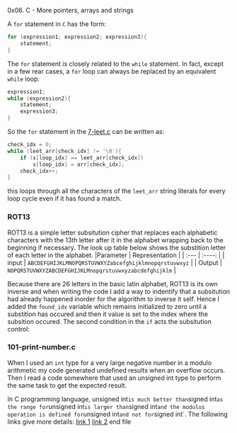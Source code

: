 0x06. C - More pointers, arrays and strings

A `for` statement in `C` has the form:
```c
for (expression1; expression2; expression3){
	statement;
}
```

The `for` statement is closely related to the `while` statement. In
fact, except in a few rear cases, a `for` loop can always be replaced by
an equivalent `while` loop:
```c
expression1;
while (expression2){
	statement;
	expression3;
}
```


So the `for` statement in the
[7-leet.c](https://github.com/10xDatabro/alx-low_level_programming/blob/master/0x06-pointers_arrays_strings/7-leet.c)
can be written as: 
```c
check_idx = 0;
while (leet_arr[check_idx] != '\0'){
	if (s[loop_idx] == leet_arr[check_idx])
		s[loop_idx] = arr[check_idx];
	check_idx++;
}
```
this loops through all the characters of the `leet_arr` string literals
for every loop cycle even if it has found a match.
### ROT13
ROT13 is a simple letter subsitution cipher that replaces each alphabetic
characters with the 13th letter after it in the alphabet wrapping back
to the beginning if necessary. The look up table below shows the
substition letter of each letter in the alphabet.
|Parameter | Representation |
| :--- | :----: |
| input | `ABCDEFGHIJKLMNOPQRSTUVWXYZabcefghijklmnopqrstuvwxyz` |
| Output | `NOPQRSTUVWXYZABCDEFGHIJKLMnopqrstuvwxyzabcdefghijklm` |

Because there are 26 letters in the basic latin alphabet, ROT13 is its
own inverse and when writing the code I add a way to indentify that a
subsitution had already happened inorder for the algorithm to inverse it
self. Hence I added the `found_idx` variable which remains initialized
to zero until a substition has occured and then it value is set to the
index where the subsition occured. The second condition in the `if` acts
the subsitution control: 
### 101-print-number.c
When I used an `int` type for a very large negative number in a modulo
arithmetic my code generated undefined results when an overflow
occurs. Then I read a code somewhere that used an unsigned int type to
perform the same task to get the expected result. 

In C programming language, unsigned int` is much better than `signed
int` as the range for `unsigned int` is larger than `signed int` and the
modulus operation is defined for `unsigned int` and not for `signed
int`. The following links give more details:
[link 1](https://embeddedgurus.com/stack-overflow/2009/05/signed-versus-unsigned-integers/)
[link
2](https://embeddedgurus.com/stack-overflow/2009/08/a-tutorial-on-signed-and-unsigned-integers/#:~:text=To%20convert%20a%20signed%20integer%20to%20an%20unsigned,c%3B%20b%20%3D%20%28unsigned%20int%29a%3B%20c%20%3D%20%28int%29b%3B)
end file

